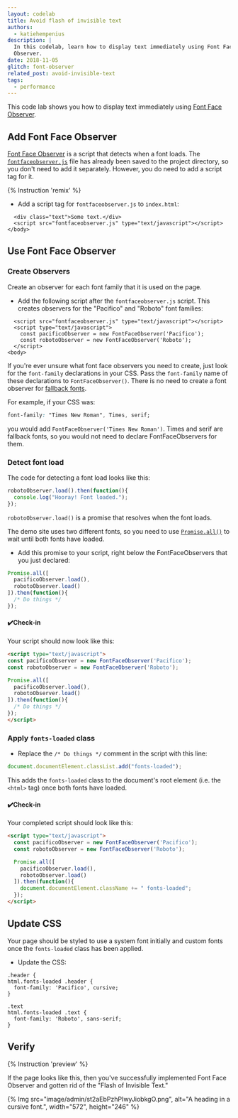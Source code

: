 ```yaml
---
layout: codelab
title: Avoid flash of invisible text
authors:
  - katiehempenius
description: |
  In this codelab, learn how to display text immediately using Font Face
  Observer.
date: 2018-11-05
glitch: font-observer
related_post: avoid-invisible-text
tags:
  - performance
---
```


This code lab shows you how to display text immediately using [Font Face
Observer](https://github.com/bramstein/fontfaceobserver).

## Add Font Face Observer

[Font Face Observer](https://github.com/bramstein/fontfaceobserver) is a script
that detects when a font loads. The
[`fontfaceobserver.js`](https://github.com/bramstein/fontfaceobserver/blob/master/fontfaceobserver.js)
file has already been saved to the project directory, so you don't need to add it
separately. However, you do need to add a script tag for it.

{% Instruction 'remix' %}
- Add a script tag for `fontfaceobserver.js` to `index.html`:

```html/1
  <div class="text">Some text.</div>
  <script src="fontfaceobserver.js" type="text/javascript"></script>
</body>
```

## Use Font Face Observer

### Create Observers

Create an observer for each font family that it is used on the page.

- Add the following script after the `fontfaceobserver.js` script. This creates
observers for the "Pacifico" and "Roboto" font families:

```html/1-4
  <script src="fontfaceobserver.js" type="text/javascript"></script>
  <script type="text/javascript">
    const pacificoObserver = new FontFaceObserver('Pacifico');
    const robotoObserver = new FontFaceObserver('Roboto');
  </script>
<body>
```

If you're ever unsure what font face observers you need to create, just look for
the `font-family` declarations in your CSS. Pass the `font-family` name of these declarations to
`FontFaceObserver()`. There is no need to create a font observer for
[fallback fonts](https://developer.mozilla.org/docs/Web/CSS/font-family#%3Cgeneric-name%3E).

For example, if your CSS was:

```css
font-family: "Times New Roman", Times, serif;
```

you would add `FontFaceObserver('Times New Roman')`. Times and serif are
fallback fonts, so you would not need to declare FontFaceObservers for them.

### Detect font load

The code for detecting a font load looks like this:

```js
robotoObserver.load().then(function(){
  console.log("Hooray! Font loaded.");
});
```

`robotoObserver.load()` is a promise that resolves when the font loads.

The demo site uses two different fonts, so you need to use [`Promise.all()`](https://developer.mozilla.org/docs/Web/JavaScript/Reference/Global_Objects/Promise/all)
to wait until both fonts have loaded.

- Add this promise to your script, right below the FontFaceObservers that you
just declared:

```js
Promise.all([
  pacificoObserver.load(),
  robotoObserver.load()
]).then(function(){
  /* Do things */
});
```

#### ✔️Check-in

Your script should now look like this:

```html
<script type="text/javascript">
const pacificoObserver = new FontFaceObserver('Pacifico');
const robotoObserver = new FontFaceObserver('Roboto');

Promise.all([
  pacificoObserver.load(),
  robotoObserver.load()
]).then(function(){
  /* Do things */
});
</script>
```

### Apply `fonts-loaded` class

- Replace the `/* Do things */` comment in the script with this line:

```js
document.documentElement.classList.add("fonts-loaded");
```

This adds the `fonts-loaded` class to the document's root element (i.e. the
`<html>` tag) once both fonts have loaded.

#### ✔️Check-in

Your completed script should look like this:

```html
<script type="text/javascript">
  const pacificoObserver = new FontFaceObserver('Pacifico');
  const robotoObserver = new FontFaceObserver('Roboto');

  Promise.all([
    pacificoObserver.load(),
    robotoObserver.load()
  ]).then(function(){
    document.documentElement.className += " fonts-loaded";
  });
</script>
```

## Update CSS

Your page should be styled to use a system font initially and custom fonts once
the `fonts-loaded` class has been applied.

- Update the CSS:

```css/1-3,6-8/0,5
.header {
html.fonts-loaded .header {
  font-family: 'Pacifico', cursive;
}

.text
html.fonts-loaded .text {
  font-family: 'Roboto', sans-serif;
}
```

## Verify

{% Instruction 'preview' %}

If the page looks like this, then you've successfully implemented Font Face
Observer and gotten rid of the "Flash of Invisible Text."

{% Img src="image/admin/st2aEbPzhPIwyJiobkgO.png", alt="A heading in a cursive font.", width="572", height="246" %}
